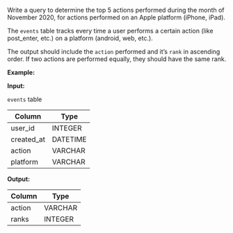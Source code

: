 ﻿
Write a query to determine the top 5 actions performed during the month of November 2020, for actions performed on an Apple platform (iPhone, iPad).

The  `events`  table tracks every time a user performs a certain action (like post_enter, etc.) on a platform (android, web, etc.).

The output should include the  `action`  performed and it’s  `rank`  in ascending order. If two actions are performed equally, they should have the same rank.

**Example:**

**Input:**

`events`  table


|   Column   |   Type   |
|------------|----------|
| user_id    | INTEGER  |
| created_at | DATETIME |
| action     | VARCHAR  |
| platform   | VARCHAR  |



**Output:**


| Column |  Type   |
|--------|---------|
| action | VARCHAR |
| ranks  | INTEGER |


